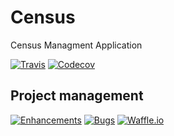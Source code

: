 # Census
Census Managment Application

[![Travis](https://img.shields.io/travis/podemos-info/census.svg)](https://travis-ci.org/podemos-info/census)
[![Codecov](https://img.shields.io/codecov/c/github/podemos-info/census.svg)](https://codecov.io/gh/podemos-info/census)

## Project management
[![Enhancements](https://img.shields.io/github/issues-raw/podemos-info/census/enhancement.svg?label=enhancement)](https://github.com/podemos-info/census/issues?q=is%3Aissue+is%3Aopen+label%3Aenhancement)
[![Bugs](https://img.shields.io/github/issues-raw/podemos-info/census/bug.svg?label=bug)](https://github.com/podemos-info/census/issues?q=is%3Aissue+is%3Aopen+label%3Abug)
[![Waffle.io](https://img.shields.io/waffle/label/podemos-info/census/in%20progress.svg)](https://waffle.io/podemos-info/census)
